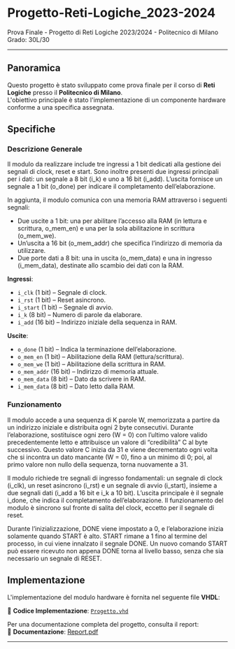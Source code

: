 # Progetto-Reti-Logiche_2023-2024
Prova Finale - Progetto di Reti Logiche 2023/2024 - Politecnico di Milano
Grado: 30L/30

---

## Panoramica

Questo progetto è stato sviluppato come prova finale per il corso di **Reti Logiche** presso il **Politecnico di Milano**.  
L'obiettivo principale è stato l'implementazione di un componente hardware conforme a una specifica assegnata.



## Specifiche

### Descrizione Generale

Il modulo da realizzare include tre ingressi a 1 bit dedicati alla gestione dei segnali di clock, reset e start. Sono inoltre presenti due ingressi principali per i dati: un segnale a 8 bit (i_k) e uno a 16 bit (i_add). L’uscita fornisce un segnale a 1 bit (o_done) per indicare il completamento dell’elaborazione.

In aggiunta, il modulo comunica con una memoria RAM attraverso i seguenti segnali:
 - Due uscite a 1 bit: una per abilitare l’accesso alla RAM (in lettura e scrittura, o_mem_en) e una per la sola abilitazione in scrittura (o_mem_we).
 - Un’uscita a 16 bit (o_mem_addr) che specifica l’indirizzo di memoria da utilizzare.
 - Due porte dati a 8 bit: una in uscita (o_mem_data) e una in ingresso (i_mem_data), destinate allo scambio dei dati con la RAM.

 **Ingressi**:
  - `i_clk` (1 bit) – Segnale di clock.
  - `i_rst` (1 bit) – Reset asincrono.
  - `i_start` (1 bit) – Segnale di avvio.
  - `i_k` (8 bit) – Numero di parole da elaborare.
  - `i_add` (16 bit) – Indirizzo iniziale della sequenza in RAM.

 **Uscite**:
  - `o_done` (1 bit) – Indica la terminazione dell’elaborazione.
  - `o_mem_en` (1 bit) – Abilitazione della RAM (lettura/scrittura).
  - `o_mem_we` (1 bit) – Abilitazione della scrittura in RAM.
  - `o_mem_addr` (16 bit) – Indirizzo di memoria attuale.
  - `o_mem_data` (8 bit) – Dato da scrivere in RAM.
  - `i_mem_data` (8 bit) – Dato letto dalla RAM.


### Funzionamento

Il modulo accede a una sequenza di K parole W, memorizzata a partire da un indirizzo iniziale e distribuita ogni 2 byte consecutivi. Durante l’elaborazione, sostituisce ogni zero (W = 0) con l’ultimo valore valido precedentemente letto e attribuisce un valore di “credibilità” C al byte successivo. Questo valore C inizia da 31 e viene decrementato ogni volta che si incontra un dato mancante (W = 0), fino a un minimo di 0; poi, al primo valore non nullo della sequenza, torna nuovamente a 31.

Il modulo richiede tre segnali di ingresso fondamentali: un segnale di clock (i_clk), un reset asincrono (i_rst) e un segnale di avvio (i_start), insieme a due segnali dati (i_add a 16 bit e i_k a 10 bit). L’uscita principale è il segnale i_done, che indica il completamento dell’elaborazione. Il funzionamento del modulo è sincrono sul fronte di salita del clock, eccetto per il segnale di reset.

Durante l’inizializzazione, DONE viene impostato a 0, e l’elaborazione inizia solamente quando START è alto. START rimane a 1 fino al termine del processo, in cui viene innalzato il segnale DONE. Un nuovo comando START può essere ricevuto non appena DONE torna al livello basso, senza che sia necessario un segnale di RESET.

## Implementazione

L'implementazione del modulo hardware è fornita nel seguente file **VHDL**:

📂 **Codice Implementazione**: [`Progetto.vhd`](./Progetto.vhd)

Per una documentazione completa del progetto, consulta il report:  
📄 **Documentazione**: [Report.pdf](./Report.pdf)

---

